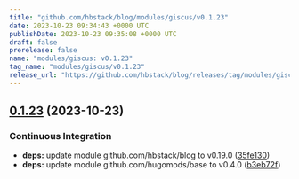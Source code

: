 ```yaml
---
title: "github.com/hbstack/blog/modules/giscus/v0.1.23"
date: 2023-10-23 09:34:43 +0000 UTC
publishDate: 2023-10-23 09:35:08 +0000 UTC
draft: false
prerelease: false
name: "modules/giscus: v0.1.23"
tag_name: "modules/giscus/v0.1.23"
release_url: "https://github.com/hbstack/blog/releases/tag/modules/giscus/v0.1.23"
---
```


## [0.1.23](https://github.com/hbstack/blog/compare/modules/giscus/v0.1.22...modules/giscus/v0.1.23) (2023-10-23)


### Continuous Integration

* **deps:** update module github.com/hbstack/blog to v0.19.0 ([35fe130](https://github.com/hbstack/blog/commit/35fe130d9ba5e3eadc5f23db3da02bde5351749f))
* **deps:** update module github.com/hugomods/base to v0.4.0 ([b3eb72f](https://github.com/hbstack/blog/commit/b3eb72f554d83435d017d1e14a910b8bcd1bf58a))
